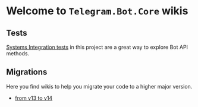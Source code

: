# Welcome to `Telegram.Bot.Core` wikis

## Tests

[Systems Integration tests](./tests/sys-integ-tests.md) in this project are a great way to explore Bot API methods.

## Migrations

Here you find wikis to help you migrate your code to a higher major version.

- [from v13 to v14](./migration/to-v14.md)
